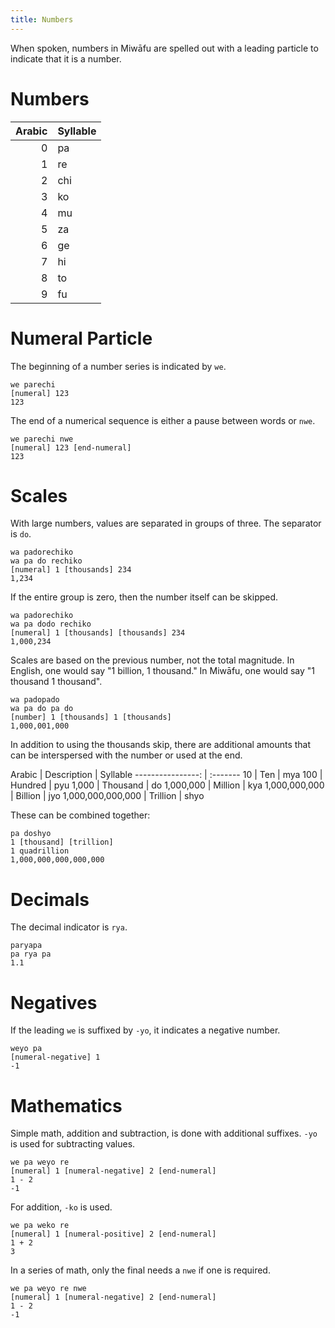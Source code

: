 ```yaml
---
title: Numbers
---
```


When spoken, numbers in Miwāfu are spelled out with a leading particle to indicate that it is a number.

Numbers
================================

Arabic | Syllable
-----: | :-------
0      | pa
1      | re
2      | chi
3      | ko
4      | mu
5      | za
6      | ge
7      | hi
8      | to
9      | fu

Numeral Particle
================================

The beginning of a number series is indicated by `we`.

	we parechi
	[numeral] 123
	123

The end of a numerical sequence is either a pause between words or `nwe`.

	we parechi nwe
	[numeral] 123 [end-numeral]
	123

Scales
================================

With large numbers, values are separated in groups of three. The separator is `do`.

	wa padorechiko
	wa pa do rechiko
	[numeral] 1 [thousands] 234
	1,234

If the entire group is zero, then the number itself can be skipped.

	wa padorechiko
	wa pa dodo rechiko
	[numeral] 1 [thousands] [thousands] 234
	1,000,234

Scales are based on the previous number, not the total magnitude. In English, one would say "1 billion, 1 thousand." In Miwāfu, one would say "1 thousand 1 thousand".

	wa padopado
	wa pa do pa do
	[number] 1 [thousands] 1 [thousands]
	1,000,001,000

In addition to using the thousands skip, there are additional amounts that can be interspersed with the number or used at the end.

Arabic            | Description | Syllable
----------------: | :-------
10                | Ten         | mya
100               | Hundred     | pyu
1,000             | Thousand    | do
1,000,000         | Million     | kya
1,000,000,000     | Billion     | jyo
1,000,000,000,000 | Trillion    | shyo

These can be combined together:

	pa doshyo
	1 [thousand] [trillion]
	1 quadrillion
	1,000,000,000,000,000

Decimals
================================

The decimal indicator is `rya`.

	paryapa
	pa rya pa
	1.1

Negatives
================================

If the leading `we` is suffixed by `-yo`, it indicates a negative number.

	weyo pa
	[numeral-negative] 1
	-1

Mathematics
================================

Simple math, addition and subtraction, is done with additional suffixes. `-yo` is used for subtracting values.

	we pa weyo re
	[numeral] 1 [numeral-negative] 2 [end-numeral]
	1 - 2
	-1

For addition, `-ko` is used.

	we pa weko re
	[numeral] 1 [numeral-positive] 2 [end-numeral]
	1 + 2
	3

In a series of math, only the final needs a `nwe` if one is required.

	we pa weyo re nwe
	[numeral] 1 [numeral-negative] 2 [end-numeral]
	1 - 2
	-1
